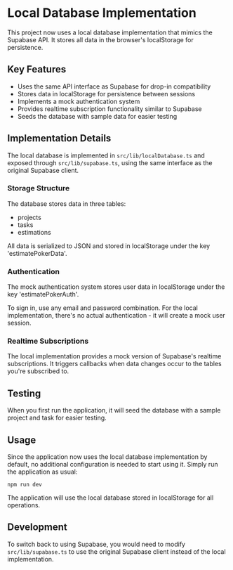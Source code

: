 # Local Database Implementation

This project now uses a local database implementation that mimics the Supabase API. It stores all data in the browser's localStorage for persistence.

## Key Features

- Uses the same API interface as Supabase for drop-in compatibility
- Stores data in localStorage for persistence between sessions
- Implements a mock authentication system
- Provides realtime subscription functionality similar to Supabase
- Seeds the database with sample data for easier testing

## Implementation Details

The local database is implemented in `src/lib/localDatabase.ts` and exposed through `src/lib/supabase.ts`, using the same interface as the original Supabase client.

### Storage Structure

The database stores data in three tables:
- projects
- tasks
- estimations

All data is serialized to JSON and stored in localStorage under the key 'estimatePokerData'.

### Authentication

The mock authentication system stores user data in localStorage under the key 'estimatePokerAuth'.

To sign in, use any email and password combination. For the local implementation, there's no actual authentication - it will create a mock user session.

### Realtime Subscriptions

The local implementation provides a mock version of Supabase's realtime subscriptions. It triggers callbacks when data changes occur to the tables you're subscribed to.

## Testing

When you first run the application, it will seed the database with a sample project and task for easier testing.

## Usage

Since the application now uses the local database implementation by default, no additional configuration is needed to start using it. Simply run the application as usual:

```
npm run dev
```

The application will use the local database stored in localStorage for all operations.

## Development

To switch back to using Supabase, you would need to modify `src/lib/supabase.ts` to use the original Supabase client instead of the local implementation.